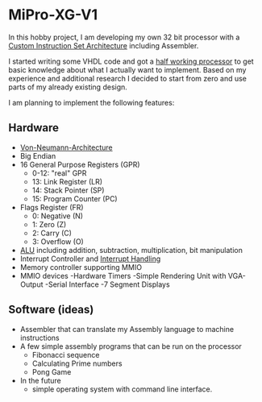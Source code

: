 # MiPro-XG-V1

In this hobby project, I am developing my own 32 bit processor with a [Custom Instruction Set Architecture](docs/InstructionSetArchitecture.md) including Assembler.

I started writing some VHDL code and got a [half working processor](src/Hardware/VHDL%20Playground%20and%20Tests) to get basic knowledge about what I actually want to implement.
Based on my experience and additional research I decided to start from zero and use parts of my already existing design.

I am planning to implement the following features:

## Hardware 

- [Von-Neumann-Architecture](docs/HighLevelHardwareArchitecture.drawio.svg)
- Big Endian
- 16 General Purpose Registers (GPR)
  - 0-12: "real" GPR
  - 13: Link Register (LR)
  - 14: Stack Pointer (SP)
  - 15: Program Counter (PC)
- Flags Register (FR)
  - 0: Negative (N)
  - 1: Zero (Z)
  - 2: Carry (C)
  - 3: Overflow (O)
- [ALU](docs/ALU.drawio.svg) including addition, subtraction, multiplication, bit manipulation
- Interrupt Controller and [Interrupt Handling](docs/InterruptHandling.md)
- Memory controller supporting MMIO
- MMIO devices
  -Hardware Timers
  -Simple Rendering Unit with VGA-Output
  -Serial Interface
  -7 Segment Displays


## Software (ideas)

- Assembler that can translate my Assembly language to machine instructions
- A few simple assembly programs that can be run on the processor
  - Fibonacci sequence
  - Calculating Prime numbers
  - Pong Game
- In the future
  - simple operating system with command line interface.
